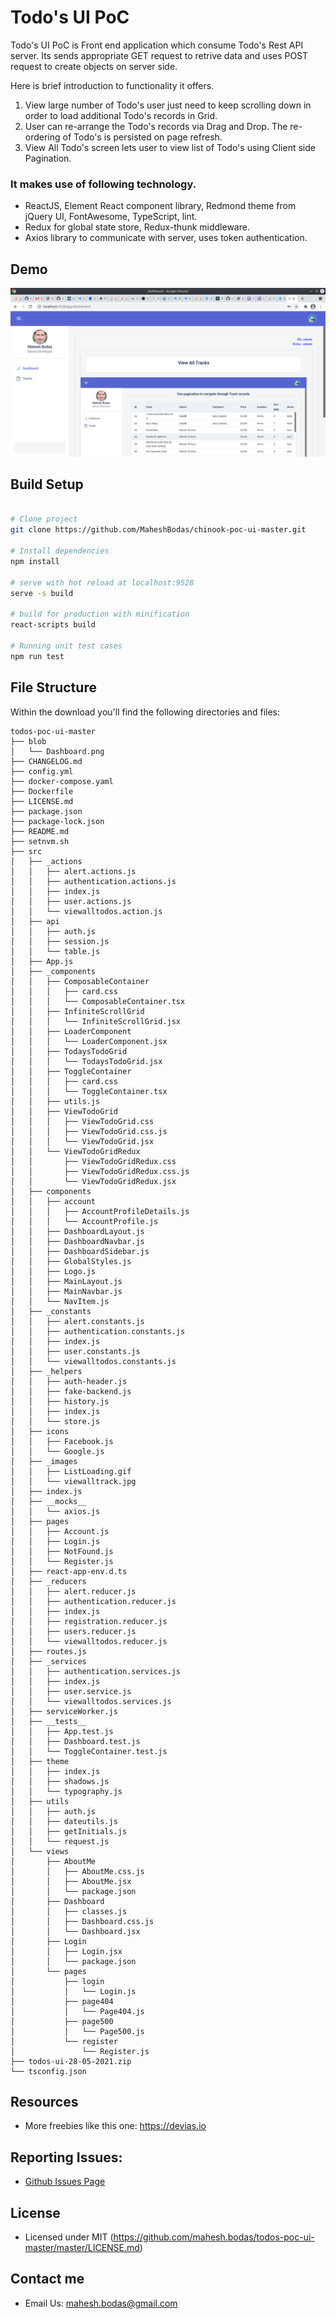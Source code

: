 # Todo's UI PoC
Todo's UI PoC is Front end application which consume Todo's Rest API server. Its sends appropriate GET request to retrive data and uses POST request to create objects on server side.

 Here is brief introduction to functionality it offers.

1. View large number of Todo's user just need to keep scrolling down in order to load additional Todo's records in Grid.
2. User can re-arrange the Todo's records via Drag and Drop. The re-ordering of Todo's is persisted on page refresh.
3. View All Todo's screen lets user to view list of Todo's using Client side Pagination.


### It makes use of following technology.
- ReactJS, Element React component library, Redmond theme from jQuery UI, FontAwesome, TypeScript, lint.
- Redux for global state store, Redux-thunk middleware.
- Axios library to communicate with server, uses token authentication.
## Demo
![demo](https://github.com/MaheshBodas/chinook-poc-ui-master/blob/master/blob/Dashboard.png)

## Build Setup

``` bash

# Clone project
git clone https://github.com/MaheshBodas/chinook-poc-ui-master.git

# Install dependencies
npm install

# serve with hot reload at localhost:9528
serve -s build

# build for production with minification
react-scripts build

# Running unit test cases
npm run test

```

## File Structure

Within the download you'll find the following directories and files:

```
todos-poc-ui-master
├── blob
│   └── Dashboard.png
├── CHANGELOG.md
├── config.yml
├── docker-compose.yaml
├── Dockerfile
├── LICENSE.md
├── package.json
├── package-lock.json
├── README.md
├── setnvm.sh
├── src
│   ├── _actions
│   │   ├── alert.actions.js
│   │   ├── authentication.actions.js
│   │   ├── index.js
│   │   ├── user.actions.js
│   │   └── viewalltodos.action.js
│   ├── api
│   │   ├── auth.js
│   │   ├── session.js
│   │   └── table.js
│   ├── App.js
│   ├── _components
│   │   ├── ComposableContainer
│   │   │   ├── card.css
│   │   │   └── ComposableContainer.tsx
│   │   ├── InfiniteScrollGrid
│   │   │   └── InfiniteScrollGrid.jsx
│   │   ├── LoaderComponent
│   │   │   └── LoaderComponent.jsx
│   │   ├── TodaysTodoGrid
│   │   │   └── TodaysTodoGrid.jsx
│   │   ├── ToggleContainer
│   │   │   ├── card.css
│   │   │   └── ToggleContainer.tsx
│   │   ├── utils.js
│   │   ├── ViewTodoGrid
│   │   │   ├── ViewTodoGrid.css
│   │   │   ├── ViewTodoGrid.css.js
│   │   │   └── ViewTodoGrid.jsx
│   │   └── ViewTodoGridRedux
│   │       ├── ViewTodoGridRedux.css
│   │       ├── ViewTodoGridRedux.css.js
│   │       └── ViewTodoGridRedux.jsx
│   ├── components
│   │   ├── account
│   │   │   ├── AccountProfileDetails.js
│   │   │   └── AccountProfile.js
│   │   ├── DashboardLayout.js
│   │   ├── DashboardNavbar.js
│   │   ├── DashboardSidebar.js
│   │   ├── GlobalStyles.js
│   │   ├── Logo.js
│   │   ├── MainLayout.js
│   │   ├── MainNavbar.js
│   │   └── NavItem.js
│   ├── _constants
│   │   ├── alert.constants.js
│   │   ├── authentication.constants.js
│   │   ├── index.js
│   │   ├── user.constants.js
│   │   └── viewalltodos.constants.js
│   ├── _helpers
│   │   ├── auth-header.js
│   │   ├── fake-backend.js
│   │   ├── history.js
│   │   ├── index.js
│   │   └── store.js
│   ├── icons
│   │   ├── Facebook.js
│   │   └── Google.js
│   ├── _images
│   │   ├── ListLoading.gif
│   │   └── viewalltrack.jpg
│   ├── index.js
│   ├── __mocks__
│   │   └── axios.js
│   ├── pages
│   │   ├── Account.js
│   │   ├── Login.js
│   │   ├── NotFound.js
│   │   └── Register.js
│   ├── react-app-env.d.ts
│   ├── _reducers
│   │   ├── alert.reducer.js
│   │   ├── authentication.reducer.js
│   │   ├── index.js
│   │   ├── registration.reducer.js
│   │   ├── users.reducer.js
│   │   └── viewalltodos.reducer.js
│   ├── routes.js
│   ├── _services
│   │   ├── authentication.services.js
│   │   ├── index.js
│   │   ├── user.service.js
│   │   └── viewalltodos.services.js
│   ├── serviceWorker.js
│   ├── __tests__
│   │   ├── App.test.js
│   │   ├── Dashboard.test.js
│   │   └── ToggleContainer.test.js
│   ├── theme
│   │   ├── index.js
│   │   ├── shadows.js
│   │   └── typography.js
│   ├── utils
│   │   ├── auth.js
│   │   ├── dateutils.js
│   │   ├── getInitials.js
│   │   └── request.js
│   └── views
│       ├── AboutMe
│       │   ├── AboutMe.css.js
│       │   ├── AboutMe.jsx
│       │   └── package.json
│       ├── Dashboard
│       │   ├── classes.js
│       │   ├── Dashboard.css.js
│       │   └── Dashboard.jsx
│       ├── Login
│       │   ├── Login.jsx
│       │   └── package.json
│       └── pages
│           ├── login
│           │   └── Login.js
│           ├── page404
│           │   └── Page404.js
│           ├── page500
│           │   └── Page500.js
│           └── register
│               └── Register.js
├── todos-ui-28-05-2021.zip
└── tsconfig.json

```

## Resources

- More freebies like this one: <https://devias.io>

## Reporting Issues:

- [Github Issues Page](https://github.com/devias-io/react-material-dashboard/issues?ref=devias-io)

## License

- Licensed under MIT (https://github.com/mahesh.bodas/todos-poc-ui-master/master/LICENSE.md)

## Contact me

- Email Us: mahesh.bodas@gmail.com
